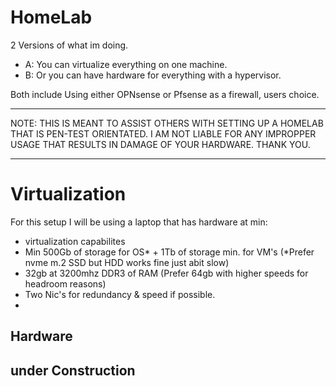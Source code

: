 # HomeLab
2 Versions of what im doing. 
- A: You can virtualize everything on one machine.
- B: Or you can have hardware for everything with a hypervisor. 

Both include Using either OPNsense or Pfsense as a firewall, users choice. 

____________________________________________________________________________________________

NOTE: THIS IS MEANT TO ASSIST OTHERS WITH SETTING UP A HOMELAB THAT IS PEN-TEST ORIENTATED. 
I AM NOT LIABLE FOR ANY IMPROPPER USAGE THAT RESULTS IN DAMAGE OF YOUR HARDWARE. THANK YOU. 

____________________________________________________________________________________________

# Virtualization 

For this setup I will be using a laptop that has hardware at min:
- virtualization capabilites
- Min 500Gb of storage for OS* + 1Tb of storage min. for VM's (*Prefer nvme m.2 SSD but HDD works fine just abit slow)
- 32gb at 3200mhz DDR3 of RAM (Prefer 64gb with higher speeds for headroom reasons)
- Two Nic's for redundancy & speed if possible.
- 

## Hardware 





## under Construction
